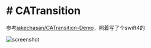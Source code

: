 # # CATransition

参考[jakechasan/CATransition-Demo](https://github.com/jakechasan/CATransition-Demo)，照着写了个swift4的

![screenshot](https://github.com/winfredzen/iOS-Animation/blob/master/CATransitioin/images/1.gif)
